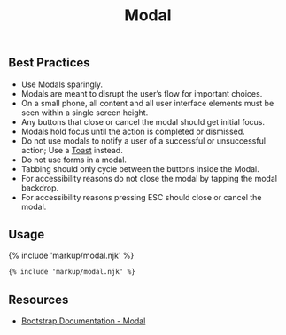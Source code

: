﻿---
title: Modal
summary: Modals stop the user for an important change or decision.
tags: components
layout: guide
eleventyNavigation:
  key: Modal
  parent: Components
  order: 200
  excerpt: Modals stop the user for an important change or decision.
  img: /img/illustrations/illus-modals.svg
---

## Best Practices

- Use Modals sparingly.
- Modals are meant to disrupt the user’s flow for important choices.
- On a small phone, all content and all user interface elements must be seen within a single screen height.
- Any buttons that close or cancel the modal should get initial focus.
- Modals hold focus until the action is completed or dismissed.
- Do not use modals to notify a user of a successful or unsuccessful action; Use a [Toast](/components/toasts) instead.
- Do not use forms in a modal.
- Tabbing should only cycle between the buttons inside the Modal.
- For accessibility reasons do not close the modal by tapping the modal backdrop.
- For accessibility reasons pressing ESC should close or cancel the modal.

## Usage

{% include 'markup/modal.njk' %}

```html
{% include 'markup/modal.njk' %}
```

## Resources

- [Bootstrap Documentation - Modal](https://getbootstrap.com/docs/5.2/components/modal/)
